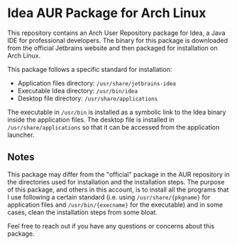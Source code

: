 # Idea AUR Package for Arch Linux

This repository contains an Arch User Repository package for Idea, a Java IDE for professional developers. The binary for this package is downloaded from the official Jetbrains website and then packaged for installation on Arch Linux.

This package follows a specific standard for installation:

- Application files directory: `/usr/share/jetbrains-idea`
- Executable Idea directory: `/usr/bin/idea`
- Desktop file directory: `/usr/share/applications`

The executable in `/usr/bin` is installed as a symbolic link to the Idea binary inside the application files. The desktop file is installed in `/usr/share/applications` so that it can be accessed from the application launcher.

## Notes

This package may differ from the "official" package in the AUR repository in the directories used for installation and the installation steps. The purpose of this package, and others in this account, is to install all the programs that I use following a certain standard (i.e. using `/usr/share/{pkgname}` for application files and `/usr/bin/{execname}` for the executable) and in some cases, clean the installation steps from some bloat.

Feel free to reach out if you have any questions or concerns about this package.

